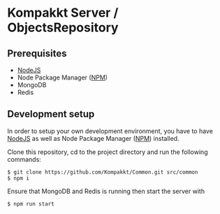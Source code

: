 # Kompakkt Server / ObjectsRepository

## Prerequisites

- [NodeJS](https://nodejs.org/en/)
- Node Package Manager ([NPM](https://www.npmjs.com/))
- MongoDB
- Redis

## Development setup

In order to setup your own development environment, you have to have [NodeJS](https://nodejs.org/en/) as well as Node Package Manager ([NPM](https://www.npmjs.com/)) installed.

Clone this repository, cd to the project directory and run the following commands:

```
$ git clone https://github.com/Kompakkt/Common.git src/common
$ npm i
```

Ensure that MongoDB and Redis is running then start the server with

```
$ npm run start
```
